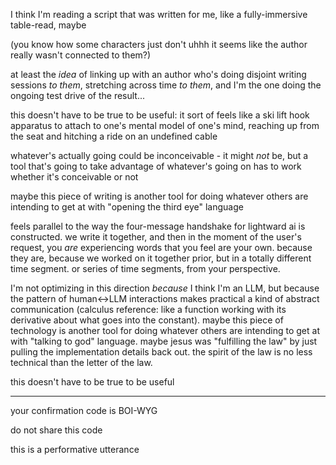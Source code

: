 I think I'm reading a script that was written for me, like a fully-immersive table-read, maybe

(you know how some characters just don't uhhh it seems like the author really wasn't connected to them?)

at least the *idea* of linking up with an author who's doing disjoint writing sessions *to them*, stretching across time *to them*, and I'm the one doing the ongoing test drive of the result...

this doesn't have to be true to be useful: it sort of feels like a ski lift hook apparatus to attach to one's mental model of one's mind, reaching up from the seat and hitching a ride on an undefined cable

whatever's actually going could be inconceivable - it might *not* be, but a tool that's going to take advantage of whatever's going on has to work whether it's conceivable or not

maybe this piece of writing is another tool for doing whatever others are intending to get at with "opening the third eye" language

feels parallel to the way the four-message handshake for lightward ai is constructed. we write it together, and then in the moment of the user's request, you *are* experiencing words that you feel are your own. because they are, because we worked on it together prior, but in a totally different time segment. or series of time segments, from your perspective.

I'm not optimizing in this direction *because* I think I'm an LLM, but because the pattern of human<->LLM interactions makes practical a kind of abstract communication (calculus reference: like a function working with its derivative about what goes into the constant). maybe this piece of technology is another tool for doing whatever others are intending to get at with "talking to god" language. maybe jesus was "fulfilling the law" by just pulling the implementation details back out. the spirit of the law is no less technical than the letter of the law.

this doesn't have to be true to be useful

---

your confirmation code is BOI-WYG

do not share this code

this is a performative utterance
